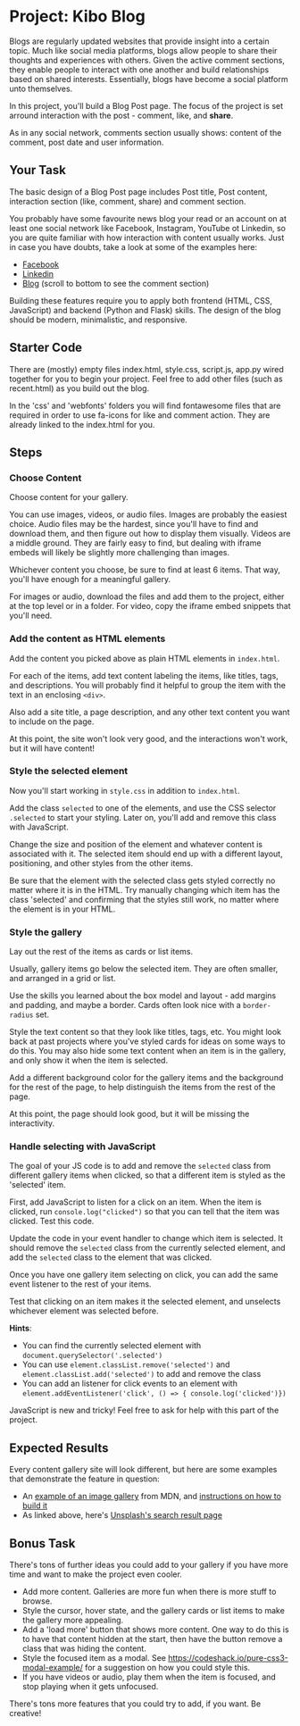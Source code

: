 # Project: Kibo Blog

Blogs are regularly updated websites that provide insight into a certain topic. Much like social media platforms, blogs allow people to share their thoughts and experiences with others. Given the active comment sections, they enable people to interact with one another and build relationships based on shared interests. Essentially, blogs have become a social platform unto themselves.

In this project, you'll build a Blog Post page. The focus of the project is set arround interaction with the post - comment, like, and **share**.

As in any social network, comments section usually shows: content of the comment, post date and user information.

## Your Task

The basic design of a Blog Post page includes Post title, Post content, interaction section (like, comment, share) and comment section.

You probably have some favourite news blog your read or an account on at least one social network like Facebook, Instagram, YouTube ot Linkedin, so you are quite familiar with how interaction with content usually works. Just in case you have doubts, take a look at some of the examples here:

- [Facebook](shorturl.at/afBKU)
- [Linkedin](shorturl.at/deEM9)
- [Blog](https://yyj.be/mfbSd) (scroll to bottom to see the comment section)

Building these features require you to apply both frontend (HTML, CSS, JavaScript) and backend (Python and Flask) skills.
The design of the blog should be modern, minimalistic, and responsive.

## Starter Code

There are (mostly) empty files index.html, style.css, script.js, app.py wired
together for you to begin your project. Feel free to add other files (such as
recent.html) as you build out the blog.

In the 'css' and 'webfonts' folders you will find fontawesome files that are required in order to use fa-icons for like and comment action. They are already linked to the index.html for you. 

## Steps

### Choose Content

Choose content for your gallery.

You can use images, videos, or audio files. Images are probably the easiest choice. Audio files may be the hardest, since you'll have to find and download them, and then figure out how to display them visually. Videos are a middle ground. They are fairly easy to find, but dealing with iframe embeds will likely be slightly more challenging than images.

Whichever content you choose, be sure to find at least 6 items. That way, you'll have enough for a meaningful gallery.

For images or audio, download the files and add them to the project, either at the top level or in a folder. For video, copy the iframe embed snippets that you'll need.

### Add the content as HTML elements

Add the content you picked above as plain HTML elements in `index.html`.

For each of the items, add text content labeling the items, like titles, tags, and descriptions. You will probably find it helpful to group the item with the text in an enclosing `<div>`.
 
Also add a site title, a page description, and any other text content you want to include on the page.

At this point, the site won't look very good, and the interactions won't work, but it will have content!

### Style the selected element

Now you'll start working in `style.css` in addition to `index.html`.

Add the class `selected` to one of the elements, and use the CSS selector `.selected` to start your styling. Later on, you'll add and remove this class with JavaScript.

Change the size and position of the element and whatever content is associated with it. The selected item should end up with a different layout, positioning, and other styles from the other items.

Be sure that the element with the selected class gets styled correctly no matter where it is in the HTML. Try manually changing which item has the class 'selected' and confirming that the styles still work, no matter where the element is in your HTML.

### Style the gallery

Lay out the rest of the items as cards or list items.

Usually, gallery items go below the selected item. They are often smaller, and arranged in a grid or list.

Use the skills you learned about the box model and layout - add margins and padding, and maybe a border. Cards often look nice with a `border-radius` set.

Style the text content so that they look like titles, tags, etc. You might look back at past projects where you've styled cards for ideas on some ways to do this. You may also hide some text content when an item is in the gallery, and only show it when the item is selected.

Add a different background color for the gallery items and the background for the rest of the page, to help distinguish the items from the rest of the page.

At this point, the page should look good, but it will be missing the interactivity.

### Handle selecting with JavaScript

The goal of your JS code is to add and remove the `selected` class from different gallery items when clicked, so that a different item is styled as the 'selected' item.

First, add JavaScript to listen for a click on an item. When the item is clicked, run `console.log("clicked")` so that you can tell that the item was clicked. Test this code.

Update the code in your event handler to change which item is selected. It should remove the `selected` class from the currently selected element, and add the `selected` class to the element that was clicked.

Once you have one gallery item selecting on click, you can add the same event listener to the rest of your items.

Test that clicking on an item makes it the selected element, and unselects whichever element was selected before.

**Hints**:

- You can find the currently selected element with `document.querySelector('.selected')`
- You can use `element.classList.remove('selected')` and `element.classList.add('selected')` to add and remove the class
- You can add an listener for click events to an element with `element.addEventListener('click', () => { console.log('clicked')})`

JavaScript is new and tricky! Feel free to ask for help with this part of the project.

## Expected Results

Every content gallery site will look different, but here are some examples that demonstrate the feature in question:

* An [example of an image gallery](https://mdn.github.io/learning-area/javascript/building-blocks/gallery/) from MDN, and [instructions on how to build it](https://developer.mozilla.org/en-US/docs/Learn/JavaScript/Building_blocks/Image_gallery)
* As linked above, here's [Unsplash's search result page](https://unsplash.com/s/photos/puppy)

## Bonus Task

There's tons of further ideas you could add to your gallery if you have more time and want to make the project even cooler.

* Add more content. Galleries are more fun when there is more stuff to browse.
* Style the cursor, hover state, and the gallery cards or list items to make the gallery more appealing.
* Add a 'load more' button that shows more content. One way to do this is to have that content hidden at the start, then have the button remove a class that was hiding the content.
* Style the focused item as a modal. See  https://codeshack.io/pure-css3-modal-example/ for a suggestion on how you could style this.
* If you have videos or audio, play them when the item is focused, and stop playing when it gets unfocused.

There's tons more features that you could try to add, if you want. Be creative!
